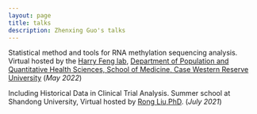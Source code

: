 ```yaml
---
layout: page
title: talks
description: Zhenxing Guo's talks
---
```


Statistical method and tools for RNA methylation sequencing analysis. Virtual hosted by the [Harry Feng lab](https://hfenglab.org/),
[Department of Population and Quantitative Health Sciences, School of
Medicine, Case Western Reserve University]([https://www.sydney.edu.au/](https://case.edu/medicine/pqhs/)) (_May 2022_)

Including Historical Data in Clinical Trial Analysis. Summer school at Shandong University, Virtual hosted by [Rong Liu,PhD](https://www.linkedin.com/in/rong-liu-2a19305/). (_July 2021_)

